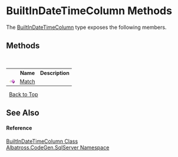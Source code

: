 # BuiltInDateTimeColumn Methods
 

The <a href="T_Albatross_CodeGen_SqlServer_BuiltInDateTimeColumn.md">BuiltInDateTimeColumn</a> type exposes the following members.


## Methods
&nbsp;<table><tr><th></th><th>Name</th><th>Description</th></tr><tr><td>![Public method](media/pubmethod.gif "Public method")</td><td><a href="M_Albatross_CodeGen_SqlServer_BuiltInDateTimeColumn_Match.md">Match</a></td><td /></tr></table>&nbsp;
<a href="#builtindatetimecolumn-methods">Back to Top</a>

## See Also


#### Reference
<a href="T_Albatross_CodeGen_SqlServer_BuiltInDateTimeColumn.md">BuiltInDateTimeColumn Class</a><br /><a href="N_Albatross_CodeGen_SqlServer.md">Albatross.CodeGen.SqlServer Namespace</a><br />